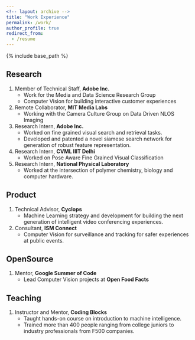 ```yaml
---
<!-- layout: archive -->
title: "Work Experience"
permalink: /work/
author_profile: true
redirect_from:
  - /resume
---
```


{% include base_path %}

<!-- [[PDF]](http://lantaoyu.github.io/files/lantaoyu_cv.pdf) -->

<!-- <embed src="http://lantaoyu.com/files/lantaoyu_cv.pdf" width="650" height="1800" type='application/pdf'> -->
## Research
1. Member of Technical Staff, <b>Adobe Inc.</b> &nbsp; &nbsp; <br>
	- Work for the Media and Data Science Research Group
	- Computer Vision for building interactive customer experiences
2. Remote Collaborator, <b>MIT Media Labs</b>
	- Working with the Camera Culture Group on Data Driven NLOS Imaging
3. Research Intern, <b>Adobe Inc.</b>
	- Worked on fine grained visual search and retrieval tasks.
	- Developed and patented a novel siamese search network for generation of robust feature representation.
4. Research Intern, <b>CVML IIIT Delhi</b>
	- Worked on Pose Aware Fine Grained Visual Classification
5. Research Intern, <b>National Physical Laboratory</b>
	- Worked at the intersection of polymer chemistry, biology and computer hardware.

## Product
1. Technical Advisor, <b>Cyclops</b>
	- Machine Learning strategy and development for building the next generation of intelligent video conferencing experiences.
2. Consultant, <b>ISM Connect</b>
	- Computer Vision for surveillance and tracking for safer experiences at public events.

## OpenSource
1. Mentor, <b>Google Summer of Code</b>
	- Lead Computer Vision projects at <b>Open Food Facts</b>

## Teaching
1. Instructor and Mentor, <b>Coding Blocks</b>
	- Taught hands-on course on introduction to machine intelligence.
	- Trained more than 400 people ranging from college juniors to industry professionals from F500 companies.